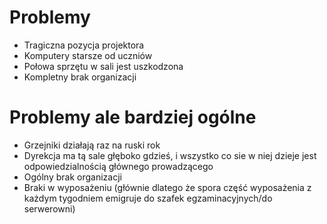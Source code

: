 # Problemy
- Tragiczna pozycja projektora
- Komputery starsze od uczniów
- Połowa sprzętu w sali jest uszkodzona
- Kompletny brak organizacji
# Problemy ale bardziej ogólne
- Grzejniki działają raz na ruski rok
- Dyrekcja ma tą sale głęboko gdzieś, i wszystko co sie w niej dzieje jest odpowiedzialnością głównego prowadzącego
- Ogólny brak organizacji
- Braki w wyposażeniu (głównie dlatego że spora część wyposażenia z każdym tygodniem emigruje do szafek egzaminacyjnych/do serwerowni)
